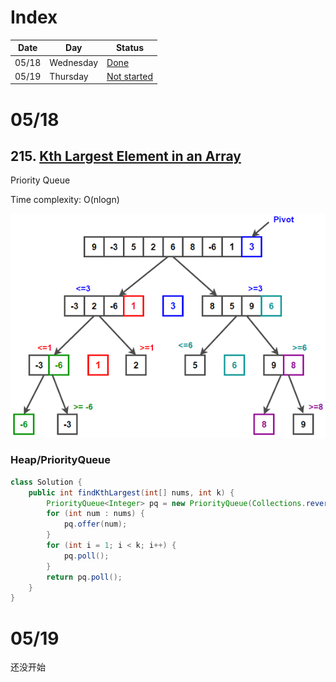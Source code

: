 # Index

| Date | Day | Status |
| ----------- | ----------- | ----------- |
| 05/18 | Wednesday | [Done](#0518) |
| 05/19 | Thursday | [Not started](#0519) |

# 05/18

## 215. [Kth Largest Element in an Array](https://leetcode.com/problems/kth-largest-element-in-an-array/)

Priority Queue

Time complexity: O(nlogn)

![fig1](./img/Quicksort.png)

### Heap/PriorityQueue
```java
class Solution {
    public int findKthLargest(int[] nums, int k) {
        PriorityQueue<Integer> pq = new PriorityQueue(Collections.reverseOrder());
        for (int num : nums) {
            pq.offer(num);
        }
        for (int i = 1; i < k; i++) {
            pq.poll();
        }
        return pq.poll();
    }
}
```

# 05/19 
还没开始